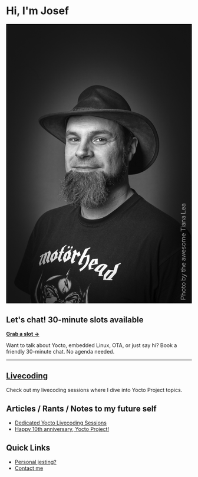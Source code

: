 # Hi, I'm Josef

![Speaker Pic Josef Holzmayr](/images/Speaker_Pic_25_small.png)

## Let's chat! 30-minute slots available

**[Grab a slot →](https://calendar.app.google/oEmQWH2KFH2zRhuu8)**

Want to talk about Yocto, embedded Linux, OTA, or just say hi? Book a friendly 30-minute chat. No agenda needed.

---

## [Livecoding](livecoding.md)

Check out my livecoding sessions where I dive into Yocto Project topics.

## Articles / Rants / Notes to my future self

- [Dedicated Yocto Livecoding Sessions](articles/dedicated_livecoding.md)
- [Happy 10th anniversary, Yocto Project!](articles/10th_anniversary.md)

## Quick Links

- [Personal jesting?](personal.md)
- [Contact me](contact.md)